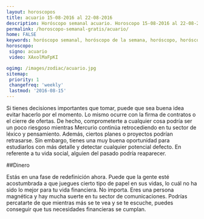 ```yaml
---
layout: horoscopos
title: acuario 15-08-2016 al 22-08-2016 
description: Horóscopo semanal acuario. Horoscopo 15-08-2016 al 22-08-2016. Horoscopos univision gratis
permalink: /horoscopo-semanal-gratis/acuario/
home: FALSE
keywords: horóscopo semanal, horóscopo de la semana, horóscopo, horóscopo gratis,horóscopos, horóscopo esperanza gracia, horoscopos acuario la semana, horóscopos gratis, Tarot, Astrologia, Zodíaco, acuario, horoscopo gratis
horoscopo:
 signo: acuario
 video: XAxolMaFpKI

ogimg: /images/zodiac/acuario.jpg
sitemap:
 priority: 1
 changefreq: 'weekly'
 lastmod: '2016-08-15'
---
```



Si tienes decisiones importantes que tomar, puede que sea buena idea evitar hacerlo por el momento. Lo mismo ocurre con la firma de contratos o el cierre de ofertas. De hecho, comprometerte a cualquier cosa podría ser un poco riesgoso mientras Mercurio continúa retrocediendo en tu sector de léxico y pensamiento. Además, ciertos planes o proyectos podrían retrasarse. Sin embargo, tienes una muy buena oportunidad para estudiarlos con más detalle y detectar cualquier potencial defecto. En referente a tu vida social, alguien del pasado podría reaparecer.

##Dinero

Estás en una fase de redefinición ahora. Puede que la gente esté acostumbrada a que juegues cierto tipo de papel en sus vidas, lo cuál no ha sido lo mejor para tu vida financiera. No importa. Eres una persona magnética y hay mucha suerte en tu sector de comunicaciones. Podrías percatarte de que mientras más se te vea y se te escuche, puedes conseguir que tus necesidades financieras se cumplan.